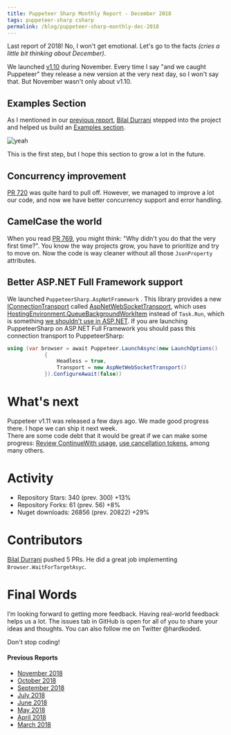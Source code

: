 ```yaml
---
title: Puppeteer Sharp Monthly Report - December 2018
tags: puppeteer-sharp csharp
permalink: /blog/puppeteer-sharp-monthly-dec-2018
---
```

 
Last report of 2018! No, I won't get emotional. Let's go to the facts _(cries a little bit thinking about December)_.

We launched [v1.10](https://github.com/hardkoded/puppeteer-sharp/releases/tag/v1.10) during November. Every time I say "and we caught Puppeteer" they release a new version at the very next day, so I won't say that. But November wasn't only about v1.10.

## Examples Section

As I mentioned in our [previous report](https://www.hardkoded.com/blog/puppeteer-sharp-monthly-nov-2018), [Bilal Durrani](https://github.com/bdurrani) stepped into the project and helped us build an [Examples section](http://www.puppeteersharp.com/examples/index.html).

![yeah](https://media.giphy.com/media/RrVzUOXldFe8M/giphy.gif)

This is the first step, but I hope this section to grow a lot in the future.

## Concurrency improvement


[PR 720](https://github.com/hardkoded/puppeteer-sharp/pull/720) was quite hard to pull off. However, we managed to improve a lot our code, and now we have better concurrency support and error handling.

## CamelCase the world

When you read [PR 769](https://github.com/hardkoded/puppeteer-sharp/pull/769), you might think: "Why didn't you do that the very first time?". You know the way projects grow, you have to prioritize and try to move on. Now the code is way cleaner without all those `JsonProperty` attributes.

## Better ASP.NET Full Framework support

We launched `PuppeteerSharp.AspNetFramework` . This library provides a new [IConnectionTransport](https://github.com/hardkoded/puppeteer-sharp/blob/master/lib/PuppeteerSharp/Transport/IConnectionTransport.cs) called [AspNetWebSocketTransport](https://github.com/hardkoded/puppeteer-sharp/blob/master/lib/PuppeteerSharp.AspNetFramework/AspNetWebSocketTransport.cs), which uses [HostingEnvironment.QueueBackgroundWorkItem](https://docs.microsoft.com/en-us/dotnet/api/system.web.hosting.hostingenvironment.queuebackgroundworkitem?view=netframework-4.7.2) instead of `Task.Run`, which is something [we shouldn't use in ASP.NET](https://blog.stephencleary.com/2013/11/taskrun-etiquette-examples-dont-use.html). If you are launching PuppeteerSharp on ASP.NET Full Framework you should pass this connection transport to PuppeteerSharp:

```cs
using (var browser = await Puppeteer.LaunchAsync(new LaunchOptions()
            {
                Headless = true,
                Transport = new AspNetWebSocketTransport()
            }).ConfigureAwait(false)) 
```

# What's next

Puppeteer v1.11 was released a few days ago. We made good progress there. I hope we can ship it next week.  
There are some code debt that it would be great if we can make some progress: [Review ContinueWith usage](https://github.com/hardkoded/puppeteer-sharp/issues/771),  [use cancellation tokens](https://github.com/hardkoded/puppeteer-sharp/issues/709), among many others.

# Activity 

* Repository Stars:  340 (prev. 300) +13%
* Repository Forks: 61 (prev. 56) +8%
* Nuget downloads: 26856  (prev. 20822) +29%

# Contributors

[Bilal Durrani](https://github.com/bdurrani) pushed 5 PRs. He did a great job implementing `Browser.WaitForTargetAsyc`.

# Final Words

I’m looking forward to getting more feedback. Having real-world feedback helps us a lot. The issues tab in GitHub is open for all of you to share your ideas and thoughts. You can also follow me on Twitter @hardkoded.

Don't stop coding!

#### Previous Reports
 * [November 2018](https://www.hardkoded.com/blog/puppeteer-sharp-monthly-nov-2018)
 * [October 2018](https://www.hardkoded.com/blog/puppeteer-sharp-monthly-oct-2018)
 * [September 2018](https://www.hardkoded.com/blog/puppeteer-sharp-monthly-sep-2018)
 * [July 2018](https://www.hardkoded.com/blog/puppeteer-sharp-monthly-jul-2018)
 * [June 2018](https://www.hardkoded.com/blog/puppeteer-sharp-monthly-jun-2018)
 * [May 2018](https://www.hardkoded.com/blogs/puppeteer-sharp-monthly-may-2018)
 * [April 2018](https://www.hardkoded.com/blogs/puppeteer-sharp-monthly-april-2018)
 * [March 2018](https://www.hardkoded.com/blogs/puppeteer-sharp-monthly-march-2018)